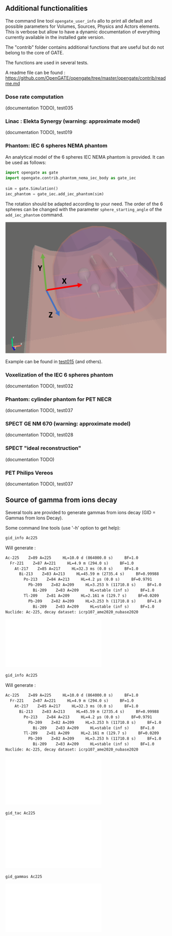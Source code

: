 ## Additional functionalities

The command line tool ```opengate_user_info``` allo to print all default and possible parameters for Volumes, Sources, Physics and Actors elements. This is verbose but allow to have a dynamic documentation of everything currently available in the installed gate version.

The "contrib" folder contains additional functions that are useful but do not belong to the core of GATE.

The functions are used in several tests.

A readme file can be found : https://github.com/OpenGATE/opengate/tree/master/opengate/contrib/readme.md

### Dose rate computation

(documentation TODO), test035

### Linac : Elekta Synergy (warning: approximate model)

(documentation TODO), test019

### Phantom: IEC 6 spheres NEMA phantom

An analytical model of the 6 spheres IEC NEMA phantom is provided. It can be used as follows:

```python
import opengate as gate
import opengate.contrib.phantom_nema_iec_body as gate_iec

sim = gate.Simulation()
iec_phantom = gate_iec.add_iec_phantom(sim)
```

The rotation should be adapted according to your need. The order of the 6 spheres can be changed with the parameter `sphere_starting_angle` of the `add_iec_phantom` command.

![](figures/iec_6spheres.png)

Example can be found in [test015](https://github.com/OpenGATE/opengate/blob/master/opengate/tests/src/test015_iec_phantom_1.py) (and others).


### Voxelization of the IEC 6 spheres phantom

(documentation TODO), test032

### Phantom: cylinder phantom for PET NECR

(documentation TODO), test037

### SPECT GE NM 670 (warning: approximate model)

(documentation TODO), test028

### SPECT "ideal reconstruction"

(documentation TODO)

### PET Philips Vereos

(documentation TODO), test037

## Source of gamma from ions decay

Several tools are provided to generate gammas from ions decay (GID = Gammas from Ions Decay).

Some command line tools (use '-h' option to get help):

```python
gid_info Ac225
```
Will generate :
```txt
Ac-225    Z=89 A=225     HL=10.0 d (864000.0 s)     BF=1.0
  Fr-221    Z=87 A=221     HL=4.9 m (294.0 s)     BF=1.0
    At-217    Z=85 A=217     HL=32.3 ms (0.0 s)     BF=1.0
      Bi-213    Z=83 A=213     HL=45.59 m (2735.4 s)     BF=0.99988
        Po-213    Z=84 A=213     HL=4.2 μs (0.0 s)     BF=0.9791
          Pb-209    Z=82 A=209     HL=3.253 h (11710.8 s)     BF=1.0
            Bi-209    Z=83 A=209     HL=stable (inf s)     BF=1.0
        Tl-209    Z=81 A=209     HL=2.161 m (129.7 s)     BF=0.0209
          Pb-209    Z=82 A=209     HL=3.253 h (11710.8 s)     BF=1.0
            Bi-209    Z=83 A=209     HL=stable (inf s)     BF=1.0
Nuclide: Ac-225, decay dataset: icrp107_ame2020_nubase2020
```

![](figures/Ac225_info.pdf)


```python
gid_info Ac225
```
Will generate :
```txt
Ac-225    Z=89 A=225     HL=10.0 d (864000.0 s)     BF=1.0
  Fr-221    Z=87 A=221     HL=4.9 m (294.0 s)     BF=1.0
    At-217    Z=85 A=217     HL=32.3 ms (0.0 s)     BF=1.0
      Bi-213    Z=83 A=213     HL=45.59 m (2735.4 s)     BF=0.99988
        Po-213    Z=84 A=213     HL=4.2 μs (0.0 s)     BF=0.9791
          Pb-209    Z=82 A=209     HL=3.253 h (11710.8 s)     BF=1.0
            Bi-209    Z=83 A=209     HL=stable (inf s)     BF=1.0
        Tl-209    Z=81 A=209     HL=2.161 m (129.7 s)     BF=0.0209
          Pb-209    Z=82 A=209     HL=3.253 h (11710.8 s)     BF=1.0
            Bi-209    Z=83 A=209     HL=stable (inf s)     BF=1.0
Nuclide: Ac-225, decay dataset: icrp107_ame2020_nubase2020
```

![](figures/Ac225_info.pdf)


```python
gid_tac Ac225
```

![](figures/Ac225_tac.pdf)


```python
gid_gammas Ac225
```

![](figures/Ac225_gammas.pdf)
